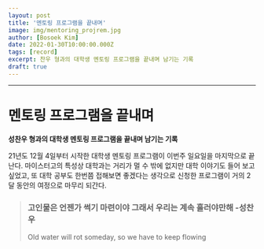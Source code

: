 ```yaml
---
layout: post
title: '멘토링 프로그램을 끝내며'
image: img/mentoring_projrem.jpg
author: [Bosoek Kim]
date: 2022-01-30T10:00:00.000Z
tags: [record]
excerpt: 찬우 형과의 대학생 멘토링 프로그램을 끝내며 남기는 기록
draft: true
---
```


---
# 멘토링 프로그램을 끝내며
__성찬우 형과의 대학생 멘토링 프로그램을 끝내며 남기는 기록__

21년도 12월 4일부터 시작한 대학생 멘토링 프로그램이 이번주 일요일을 마지막으로 끝난다. 마이스터고의 특성상 대학과는 거리가 멀 수 밖에 없지만 대학 이야기도 들어 보고 싶었고, 또 대학 공부도 한번쯤 접해보면 좋겠다는 생각으로 신청한 프로그램이 거의 2달 동안의 여정으로 마무리 되간다.





>### 고인물은 언젠가 썩기 마련이야 그래서 우리는 계속 흘러야만해 -성찬우
> Old water will rot someday, so we have to keep flowing
